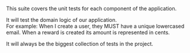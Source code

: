 This suite covers the unit tests for each component of the application.

It will test the domain logic of our application.  
For example:
When I create a user, they MUST have a unique lowercased email.
When a reward is created its amount is represented in cents.


It will always be the biggest collection of tests in the project.
